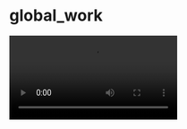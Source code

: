 # global_work

![画像の説明](https://github.com/hiwa1223/global_work/blob/master/%E7%94%BB%E9%9D%A2%E5%8F%8E%E9%8C%B2%202020-04-17%2014.54.34.mov)
